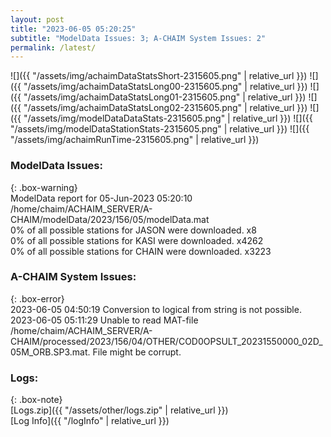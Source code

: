 ```yaml
---
layout: post
title: "2023-06-05 05:20:25"
subtitle: "ModelData Issues: 3; A-CHAIM System Issues: 2"
permalink: /latest/
---
```


![]({{ "/assets/img/achaimDataStatsShort-2315605.png" | relative_url }})
![]({{ "/assets/img/achaimDataStatsLong00-2315605.png" | relative_url }})
![]({{ "/assets/img/achaimDataStatsLong01-2315605.png" | relative_url }})
![]({{ "/assets/img/achaimDataStatsLong02-2315605.png" | relative_url }})
![]({{ "/assets/img/modelDataDataStats-2315605.png" | relative_url }})
![]({{ "/assets/img/modelDataStationStats-2315605.png" | relative_url }})
![]({{ "/assets/img/achaimRunTime-2315605.png" | relative_url }})


### ModelData Issues:  
  
{: .box-warning}  
 ModelData report for 05-Jun-2023 05:20:10   
 /home/chaim/ACHAIM_SERVER/A-CHAIM/modelData/2023/156/05/modelData.mat   
 0% of all possible stations for JASON were downloaded. x8   
 0% of all possible stations for KASI were downloaded. x4262   
 0% of all possible stations for CHAIN were downloaded. x3223   
  
### A-CHAIM System Issues:  
  
{: .box-error}  
2023-06-05 04:50:19 Conversion to logical from string is not possible.  
2023-06-05 05:11:29 Unable to read MAT-file /home/chaim/ACHAIM_SERVER/A-CHAIM/processed/2023/156/04/OTHER/COD0OPSULT_20231550000_02D_05M_ORB.SP3.mat. File might be corrupt.  

### Logs:  
  
{: .box-note}  
[Logs.zip]({{ "/assets/other/logs.zip" | relative_url }})  
[Log Info]({{ "/logInfo" | relative_url }})  
